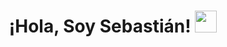 <h1 align="center">¡Hola, Soy Sebastián! <img src="https://media.giphy.com/media/hvRJCLFzcasrR4ia7z/giphy.gif" width="35"></h1>

